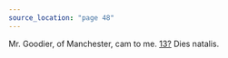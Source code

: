 ```yaml
---
source_location: "page 48"
---
```

Mr. Goodier, of Manchester, cam to me. <ins>13?</ins> Dies natalis.
